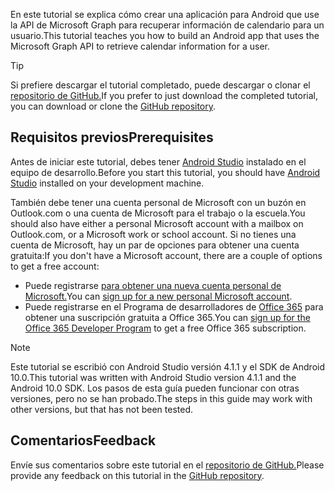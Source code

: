 <!-- markdownlint-disable MD002 MD041 -->

<span data-ttu-id="5e9f3-101">En este tutorial se explica cómo crear una aplicación para Android que use la API de Microsoft Graph para recuperar información de calendario para un usuario.</span><span class="sxs-lookup"><span data-stu-id="5e9f3-101">This tutorial teaches you how to build an Android app that uses the Microsoft Graph API to retrieve calendar information for a user.</span></span>

> [!TIP]
> <span data-ttu-id="5e9f3-102">Si prefiere descargar el tutorial completado, puede descargar o clonar el [repositorio de GitHub.](https://github.com/microsoftgraph/msgraph-training-android)</span><span class="sxs-lookup"><span data-stu-id="5e9f3-102">If you prefer to just download the completed tutorial, you can download or clone the [GitHub repository](https://github.com/microsoftgraph/msgraph-training-android).</span></span>

## <a name="prerequisites"></a><span data-ttu-id="5e9f3-103">Requisitos previos</span><span class="sxs-lookup"><span data-stu-id="5e9f3-103">Prerequisites</span></span>

<span data-ttu-id="5e9f3-104">Antes de iniciar este tutorial, debes tener [Android Studio](https://developer.android.com/studio/) instalado en el equipo de desarrollo.</span><span class="sxs-lookup"><span data-stu-id="5e9f3-104">Before you start this tutorial, you should have [Android Studio](https://developer.android.com/studio/) installed on your development machine.</span></span>

<span data-ttu-id="5e9f3-105">También debe tener una cuenta personal de Microsoft con un buzón en Outlook.com o una cuenta de Microsoft para el trabajo o la escuela.</span><span class="sxs-lookup"><span data-stu-id="5e9f3-105">You should also have either a personal Microsoft account with a mailbox on Outlook.com, or a Microsoft work or school account.</span></span> <span data-ttu-id="5e9f3-106">Si no tienes una cuenta de Microsoft, hay un par de opciones para obtener una cuenta gratuita:</span><span class="sxs-lookup"><span data-stu-id="5e9f3-106">If you don't have a Microsoft account, there are a couple of options to get a free account:</span></span>

- <span data-ttu-id="5e9f3-107">Puede registrarse [para obtener una nueva cuenta personal de Microsoft.](https://signup.live.com/signup?wa=wsignin1.0&rpsnv=12&ct=1454618383&rver=6.4.6456.0&wp=MBI_SSL_SHARED&wreply=https://mail.live.com/default.aspx&id=64855&cbcxt=mai&bk=1454618383&uiflavor=web&uaid=b213a65b4fdc484382b6622b3ecaa547&mkt=E-US&lc=1033&lic=1)</span><span class="sxs-lookup"><span data-stu-id="5e9f3-107">You can [sign up for a new personal Microsoft account](https://signup.live.com/signup?wa=wsignin1.0&rpsnv=12&ct=1454618383&rver=6.4.6456.0&wp=MBI_SSL_SHARED&wreply=https://mail.live.com/default.aspx&id=64855&cbcxt=mai&bk=1454618383&uiflavor=web&uaid=b213a65b4fdc484382b6622b3ecaa547&mkt=E-US&lc=1033&lic=1).</span></span>
- <span data-ttu-id="5e9f3-108">Puede registrarse en el Programa de desarrolladores de [Office 365](https://developer.microsoft.com/office/dev-program) para obtener una suscripción gratuita a Office 365.</span><span class="sxs-lookup"><span data-stu-id="5e9f3-108">You can [sign up for the Office 365 Developer Program](https://developer.microsoft.com/office/dev-program) to get a free Office 365 subscription.</span></span>

> [!NOTE]
> <span data-ttu-id="5e9f3-109">Este tutorial se escribió con Android Studio versión 4.1.1 y el SDK de Android 10.0.</span><span class="sxs-lookup"><span data-stu-id="5e9f3-109">This tutorial was written with Android Studio version 4.1.1 and the Android 10.0 SDK.</span></span> <span data-ttu-id="5e9f3-110">Los pasos de esta guía pueden funcionar con otras versiones, pero no se han probado.</span><span class="sxs-lookup"><span data-stu-id="5e9f3-110">The steps in this guide may work with other versions, but that has not been tested.</span></span>

## <a name="feedback"></a><span data-ttu-id="5e9f3-111">Comentarios</span><span class="sxs-lookup"><span data-stu-id="5e9f3-111">Feedback</span></span>

<span data-ttu-id="5e9f3-112">Envíe sus comentarios sobre este tutorial en el [repositorio de GitHub.](https://github.com/microsoftgraph/msgraph-training-android)</span><span class="sxs-lookup"><span data-stu-id="5e9f3-112">Please provide any feedback on this tutorial in the [GitHub repository](https://github.com/microsoftgraph/msgraph-training-android).</span></span>
